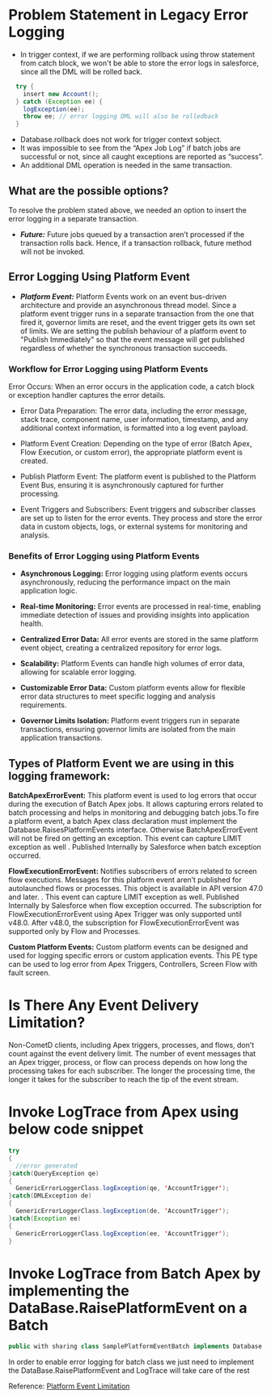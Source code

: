 # Problem Statement in Legacy Error Logging 


- In trigger context, if we are performing rollback using throw statement from catch block, we won't be able to store the error logs in salesforce, since all the DML will be rolled back.
```java
  try {
    insert new Account();
  } catch (Exception ee) {
    logException(ee);
    throw ee; // error logging DML will also be rolledback 
  }

```
- Database.rollback does not work for trigger context sobject.
- It was impossible to see from the “Apex Job Log” if batch jobs are successful or not, since all caught exceptions are reported as “success”.
- An additional DML operation is needed in the same transaction.

## What are the possible options?

To resolve the problem stated above, we needed an option to insert the error logging in a separate transaction.
- ***Future:*** Future jobs queued by a transaction aren’t processed if the transaction rolls back. Hence, if a transaction rollback, future method will not be invoked. 



## Error Logging Using Platform Event
- ***Platform Event:*** Platform Events work on an event bus-driven architecture and provide an asynchronous thread model. Since a platform event trigger runs in a separate transaction from the one that fired it, governor limits are reset, and the event trigger gets its own set of limits. We are setting the publish behaviour of a platform event to "Publish Immediately" so that the event message will get published regardless of whether the synchronous transaction succeeds.

### Workflow for Error Logging using Platform Events
Error Occurs: When an error occurs in the application code, a catch block or exception handler captures the error details.

- Error Data Preparation: The error data, including the error message, stack trace, component name, user information, timestamp, and any additional context information, is formatted into a log event payload.

- Platform Event Creation: Depending on the type of error (Batch Apex, Flow Execution, or custom error), the appropriate platform event is created.

- Publish Platform Event: The platform event is published to the Platform Event Bus, ensuring it is asynchronously captured for further processing.

- Event Triggers and Subscribers: Event triggers and subscriber classes are set up to listen for the error events. They process and store the error data in custom objects, logs, or external systems for monitoring and analysis.
### Benefits of Error Logging using Platform Events
- **Asynchronous Logging:** Error logging using platform events occurs asynchronously, reducing the performance impact on the main application logic.

- **Real-time Monitoring:** Error events are processed in real-time, enabling immediate detection of issues and providing insights into application health.

- **Centralized Error Data:** All error events are stored in the same platform event object, creating a centralized repository for error logs.

- **Scalability:** Platform Events can handle high volumes of error data, allowing for scalable error logging.

- **Customizable Error Data:** Custom platform events allow for flexible error data structures to meet specific logging and analysis requirements.

- **Governor Limits Isolation:** Platform event triggers run in separate transactions, ensuring governor limits are isolated from the main application transactions.

## Types of Platform Event we are using in this logging framework:
**BatchApexErrorEvent:** This platform event is used to log errors that occur during the execution of Batch Apex jobs. It allows capturing errors related to batch processing and helps in monitoring and debugging batch jobs.To fire a platform event, a batch Apex class declaration must implement the Database.RaisesPlatformEvents interface. Otherwise BatchApexErrorEvent will not be fired on getting an exception. This event can capture LIMIT exception as well . Published Internally by Salesforce when batch exception occurred.


**FlowExecutionErrorEvent:**  Notifies subscribers of errors related to screen flow executions. Messages for this platform event aren’t published for autolaunched flows or processes. This object is available in API version 47.0 and later. . This event can capture LIMIT exception as well. Published Internally by Salesforce when flow exception occurred. The subscription for FlowExecutionErrorEvent using Apex Trigger was only supported until v48.0. After v48.0, the subscription for FlowExecutionErrorEvent was supported only by Flow and Processes.

**Custom Platform Events:** Custom platform events can be designed and used for logging specific errors or custom application events. This PE type can be used to log error from Apex Triggers, Controllers, Screen Flow with fault screen.  

# Is There Any Event Delivery Limitation?
Non-CometD clients, including Apex triggers, processes, and flows, don’t count against the event delivery limit. The number of event messages that an Apex trigger, process, or flow can process depends on how long the processing takes for each subscriber. The longer the processing time, the longer it takes for the subscriber to reach the tip of the event stream.

# Invoke LogTrace from Apex using below code snippet
``` java
try
{
  //error generated  
}catch(QueryException qe)
{
  GenericErrorLoggerClass.logException(qe, 'AccountTrigger');
}catch(DMLException de)
{
  GenericErrorLoggerClass.logException(de, 'AccountTrigger');
}catch(Exception ee)
{
  GenericErrorLoggerClass.logException(ee, 'AccountTrigger');
}
```
# Invoke LogTrace from Batch Apex by implementing the DataBase.RaisePlatformEvent on a Batch 
``` java
public with sharing class SamplePlatformEventBatch implements Database.Batchable<SObject>,Database.RaisesPlatformEvents
```
In order to enable error logging for batch class we just need to implement the DataBase.RaisePlatformEvent and LogTrace will take care of the rest


Reference: [Platform Event Limitation](https://developer.salesforce.com/docs/atlas.en-us.platform_events.meta/platform_events/platform_event_limits.htm)

